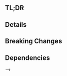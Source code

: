 <!-- 
PULL REQUEST TEMPLATE

This template follows a conversational, practitioner-focused style that combines technical 
precision with approachable explanations. Write as an experienced developer sharing knowledge 
with colleagues—direct and no-nonsense, but not dry or overly formal.

TITLE REQUIREMENTS (ALL must pass):
- Start with verb ending in 's' (Adds, Fixes, Updates, Implements, Creates, Removes)
- ≤ 40 characters total
- Present tense only (no "Added", "Will add", etc.)
- No first person ("I", "We", "My")
- Example: "Adds user authentication system"

BODY REQUIREMENTS:
- Use exact markdown headers below (case sensitive, correct dash count)
- TL;DR: 1-2 sentences maximum, start with DIFFERENT verb than title
- Details: Explain WHY the change was needed, not just WHAT changed
- No forbidden phrases: "this PR", "this change", "this commit", "this update"
- Present tense throughout
- Technical precision: include exact versions, commands, file paths in `backticks`

BEFORE SUBMITTING:
- [ ] Title ≤ 40 characters with verb ending in 's'
- [ ] TL;DR starts with different verb than title
- [ ] No banned phrases in body
- [ ] Headers formatted exactly as shown below
- [ ] Tests pass: `make test`
- [ ] Linting passes: `make lint`
-->

<!-- Replace this comment with your title following the requirements above -->

TL;DR
-----
<!-- Single sentence explaining the change using a DIFFERENT verb than your title.
     Focus on the impact or benefit, not just what was done.
     Examples:
     - If title uses "Adds", start with "Implements", "Creates", "Enables"
     - If title uses "Fixes", start with "Resolves", "Eliminates", "Prevents"
-->

Details
--------
<!-- Explain WHY this change was needed and its impact. Tell the story behind the change.
     What problem does it solve? What improvement does it enable?
     
     Include technical details that illuminate the purpose:
     - Specific version numbers, commands, file paths in `backticks`
     - Link to relevant documentation or issues
     - Mention any trade-offs or limitations honestly
     
     Use active voice and present tense throughout.
     Group related information with bullet points or numbered lists as appropriate.
-->

<!-- Optional sections you can add if relevant:

## Testing
<!-- Describe how the change was tested, any new test cases added -->

## Breaking Changes
<!-- List any breaking changes and migration steps if applicable -->

## Dependencies
<!-- Note any new dependencies or version updates -->

-->